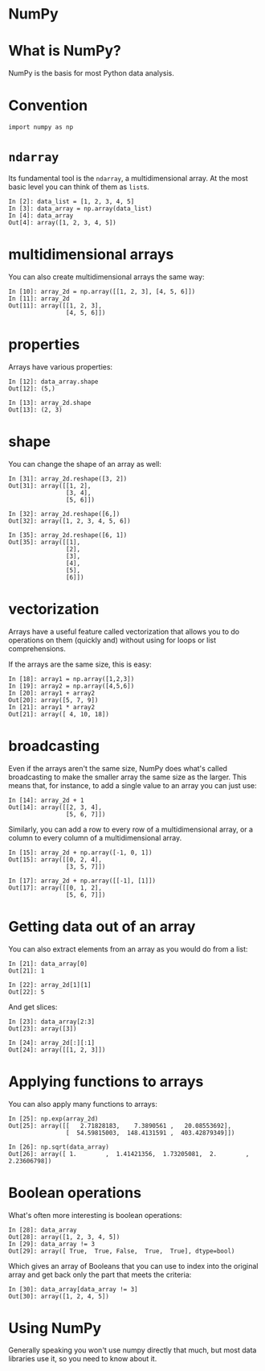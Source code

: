 # NumPy

# What is NumPy?

NumPy is the basis for most Python data analysis.

# Convention

```
import numpy as np
```

# `ndarray`

Its fundamental tool is the `ndarray`, a multidimensional array.
At the most basic level you can think of them as `list`s.

```
In [2]: data_list = [1, 2, 3, 4, 5]
In [3]: data_array = np.array(data_list)
In [4]: data_array
Out[4]: array([1, 2, 3, 4, 5])
```

# multidimensional arrays

You can also create multidimensional arrays the same way:

```
In [10]: array_2d = np.array([[1, 2, 3], [4, 5, 6]])
In [11]: array_2d
Out[11]: array([[1, 2, 3],
                [4, 5, 6]])
```

# properties

Arrays have various properties:

```
In [12]: data_array.shape
Out[12]: (5,)

In [13]: array_2d.shape
Out[13]: (2, 3)
```

# shape

You can change the shape of an array as well:

```
In [31]: array_2d.reshape([3, 2])
Out[31]: array([[1, 2],
                [3, 4],
                [5, 6]])

In [32]: array_2d.reshape([6,])
Out[32]: array([1, 2, 3, 4, 5, 6])

In [35]: array_2d.reshape([6, 1])
Out[35]: array([[1],
                [2],
                [3],
                [4],
                [5],
                [6]])
```

# vectorization

Arrays have a useful feature called vectorization that allows you to
do operations on them (quickly and) without using for loops or list comprehensions.

If the arrays are the same size, this is easy:

```
In [18]: array1 = np.array([1,2,3])
In [19]: array2 = np.array([4,5,6])
In [20]: array1 + array2
Out[20]: array([5, 7, 9])
In [21]: array1 * array2
Out[21]: array([ 4, 10, 18])
```

# broadcasting

Even if the arrays aren't the same size, NumPy does what's called broadcasting to make the smaller array the same size as the larger. This means that, for instance, to add a single value to an array you can just use:

```
In [14]: array_2d + 1
Out[14]: array([[2, 3, 4],
                [5, 6, 7]])
```

Similarly, you can add a row to every row of a multidimensional array, or a column to every column of a multidimensional array.

```
In [15]: array_2d + np.array([-1, 0, 1])
Out[15]: array([[0, 2, 4],
                [3, 5, 7]])

In [17]: array_2d + np.array([[-1], [1]])
Out[17]: array([[0, 1, 2],
                [5, 6, 7]])
```
# Getting data out of an array

You can also extract elements from an array as you would do from a list:

```
In [21]: data_array[0]
Out[21]: 1

In [22]: array_2d[1][1]
Out[22]: 5
```

And get slices:

```
In [23]: data_array[2:3]
Out[23]: array([3])

In [24]: array_2d[:][:1]
Out[24]: array([[1, 2, 3]])
```

# Applying functions to arrays

You can also apply many functions to arrays:

```
In [25]: np.exp(array_2d)
Out[25]: array([[   2.71828183,    7.3890561 ,   20.08553692],
                [  54.59815003,  148.4131591 ,  403.42879349]])

In [26]: np.sqrt(data_array)
Out[26]: array([ 1.        ,  1.41421356,  1.73205081,  2.        ,  2.23606798])
```

# Boolean operations

What's often more interesting is boolean operations:

```
In [28]: data_array
Out[28]: array([1, 2, 3, 4, 5])
In [29]: data_array != 3
Out[29]: array([ True,  True, False,  True,  True], dtype=bool)
```

Which gives an array of Booleans that you can use to index into the original array
and get back only the part that meets the criteria:

```
In [30]: data_array[data_array != 3]
Out[30]: array([1, 2, 4, 5])
```

# Using NumPy

Generally speaking you won't use numpy directly that much,
but most data libraries use it, so you need to know about it.
